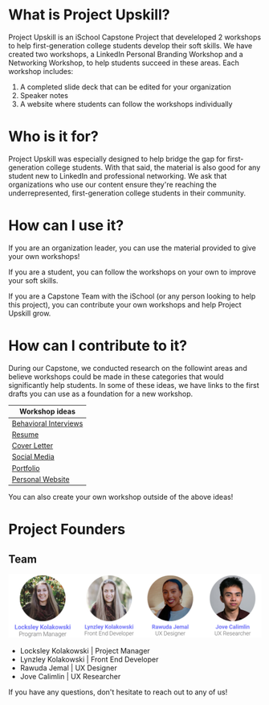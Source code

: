 # What is Project Upskill?
Project Upskill is an iSchool Capstone Project that develeloped 2 workshops to help first-generation college students develop their soft skills. We have created two workshops, a LinkedIn Personal Branding Workshop and a Networking Workshop, to help students succeed in these areas. Each workshop includes:
1. A completed slide deck that can be edited for your organization
2. Speaker notes
3. A website where students can follow the workshops individually

# Who is it for?
Project Upskill was especially designed to help bridge the gap for first-generation college students. With that said, the material is also good for any student new to LinkedIn and professional networking. We ask that organizations who use our content ensure they're reaching the underrepresented, first-generation college students in their community.

# How can I use it?
If you are an organization leader, you can use the material provided to give your own workshops!

If you are a student, you can follow the workshops on your own to improve your soft skills.

If you are a Capstone Team with the iSchool (or any person looking to help this project), you can contribute your own workshops and help Project Upskill grow.

# How can I contribute to it?
During our Capstone, we conducted research on the followint areas and believe workshops could be made in these categories that would significantly help students. In some of these ideas, we have links to the first drafts you can use as a foundation for a new workshop.

| Workshop ideas      |
| ----------- |
| [Behavioral Interviews]()   |
| [Resume]()      |
| [Cover Letter]()      |
| [Social Media]()   |
| [Portfolio]()   |
| [Personal Website]()   |

You can also create your own workshop outside of the above ideas!

# Project Founders
## Team
<img
  src="photos/team1.png"
/>

- Locksley Kolakowski | Project Manager
- Lynzley Kolakowski | Front End Developer
- Rawuda Jemal | UX Designer
- Jove Calimlin | UX Researcher


If you have any questions, don't hesitate to reach out to any of us!
